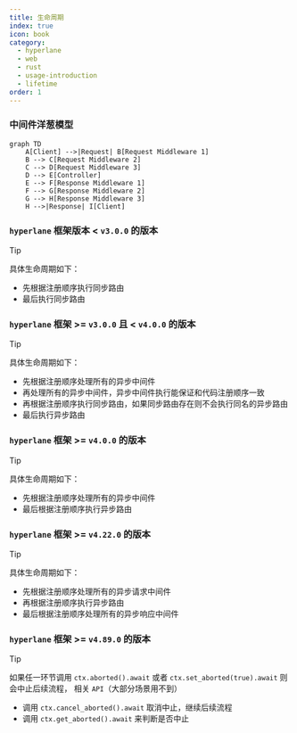 ```yaml
---
title: 生命周期
index: true
icon: book
category:
  - hyperlane
  - web
  - rust
  - usage-introduction
  - lifetime
order: 1
---
```


<Share colorful />

### 中间件洋葱模型

```mermaid
graph TD
    A[Client] -->|Request| B[Request Middleware 1]
    B --> C[Request Middleware 2]
    C --> D[Request Middleware 3]
    D --> E[Controller]
    E --> F[Response Middleware 1]
    F --> G[Response Middleware 2]
    G --> H[Response Middleware 3]
    H -->|Response| I[Client]
```

### `hyperlane` 框架版本 < `v3.0.0` 的版本

> [!tip]
> 具体生命周期如下：
>
> - 先根据注册顺序执行同步路由
> - 最后执行同步路由

### `hyperlane` 框架 >= `v3.0.0` 且 < `v4.0.0` 的版本

> [!tip]
> 具体生命周期如下：
>
> - 先根据注册顺序处理所有的异步中间件
> - 再处理所有的异步中间件，异步中间件执行能保证和代码注册顺序一致
> - 再根据注册顺序执行同步路由，如果同步路由存在则不会执行同名的异步路由
> - 最后执行异步路由

### `hyperlane` 框架 >= `v4.0.0` 的版本

> [!tip]
> 具体生命周期如下：
>
> - 先根据注册顺序处理所有的异步中间件
> - 最后根据注册顺序执行异步路由

### `hyperlane` 框架 >= `v4.22.0` 的版本

> [!tip]
> 具体生命周期如下：
>
> - 先根据注册顺序处理所有的异步请求中间件
> - 再根据注册顺序执行异步路由
> - 最后根据注册顺序处理所有的异步响应中间件

### `hyperlane` 框架 >= `v4.89.0` 的版本

> [!tip]
> 如果任一环节调用 `ctx.aborted().await` 或者 `ctx.set_aborted(true).await` 则会中止后续流程，
> 相关 `API`（大部分场景用不到）
>
> - 调用 `ctx.cancel_aborted().await` 取消中止，继续后续流程
> - 调用 `ctx.get_aborted().await` 来判断是否中止

<Bottom />
